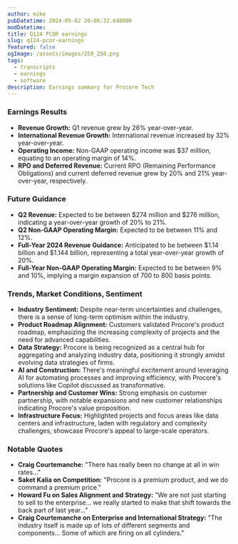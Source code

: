 ```yaml
---
author: mike
pubDatetime: 2024-05-02 20:06:32.648000
modDatetime: 
title: Q124 PCOR earnings
slug: q124-pcor-earnings
featured: false
ogImage: /assets/images/250_250.png
tags:
  - transcripts
  - earnings
  - software
description: Earnings summary for Procore Tech
---
```

### Earnings Results
- **Revenue Growth:** Q1 revenue grew by 26% year-over-year.
- **International Revenue Growth:** International revenue increased by 32% year-over-year.
- **Operating Income:** Non-GAAP operating income was $37 million, equating to an operating margin of 14%.
- **RPO and Deferred Revenue:** Current RPO (Remaining Performance Obligations) and current deferred revenue grew by 20% and 21% year-over-year, respectively.

### Future Guidance
- **Q2 Revenue:** Expected to be between $274 million and $276 million, indicating a year-over-year growth of 20% to 21%.
- **Q2 Non-GAAP Operating Margin:** Expected to be between 11% and 12%.
- **Full-Year 2024 Revenue Guidance:** Anticipated to be between $1.14 billion and $1.144 billion, representing a total year-over-year growth of 20%.
- **Full-Year Non-GAAP Operating Margin:** Expected to be between 9% and 10%, implying a margin expansion of 700 to 800 basis points.

### Trends, Market Conditions, Sentiment
- **Industry Sentiment:** Despite near-term uncertainties and challenges, there is a sense of long-term optimism within the industry.
- **Product Roadmap Alignment:** Customers validated Procore's product roadmap, emphasizing the increasing complexity of projects and the need for advanced capabilities.
- **Data Strategy:** Procore is being recognized as a central hub for aggregating and analyzing industry data, positioning it strongly amidst evolving data strategies of firms.
- **AI and Construction:** There's meaningful excitement around leveraging AI for automating processes and improving efficiency, with Procore's solutions like Copilot discussed as transformative.
- **Partnership and Customer Wins:** Strong emphasis on customer partnership, with notable expansions and new customer relationships indicating Procore's value proposition.
- **Infrastructure Focus:** Highlighted projects and focus areas like data centers and infrastructure, laden with regulatory and complexity challenges, showcase Procore's appeal to large-scale operators.

### Notable Quotes
- **Craig Courtemanche:** "There has really been no change at all in win rates..."
- **Saket Kalia on Competition:** "Procore is a premium product, and we do command a premium price."
- **Howard Fu on Sales Alignment and Strategy:** "We are not just starting to sell to the enterprise... we really started to make that shift towards the back part of last year..."
- **Craig Courtemanche on Enterprise and International Strategy:** "The industry itself is made up of lots of different segments and components... Some of which are firing on all cylinders."
